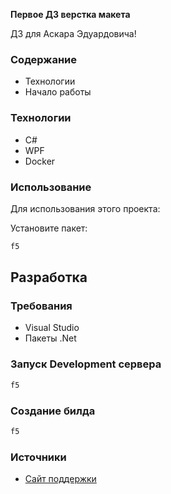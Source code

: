 **Первое ДЗ верстка макета**

ДЗ для Аскара Эдуардовича!


### Содержание
- Технологии
- Начало работы

### Технологии
- C#
- WPF
- Docker

### Использование
Для использования этого проекта:

Установите пакет:

```bash
f5
```

## Разработка

### Требования
- Visual Studio
- Пакеты .Net

### Запуск Development сервера

```bash
f5
```

### Создание билда
```bash
f5
```

### Источники

- [Сайт поддержки](https://www.tisbi.ru/)
